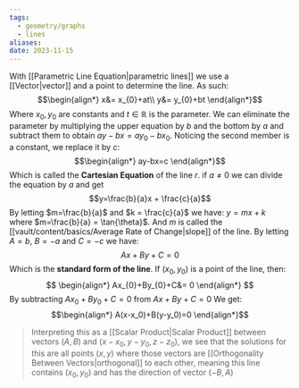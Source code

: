 ```yaml
---
tags:
  - geometry/graphs
  - lines
aliases: 
date: 2023-11-15
---
```

With [[Parametric Line Equation|parametric lines]] we use a [[Vector|vector]] and a point to determine the line. As such:
$$\begin{align*}
x&= x_{0}+at\\
y&= y_{0}+bt
\end{align*}$$
Where $x_{0},y_{0}$ are constants and $t\in \mathbb{R}$ is the parameter.
We can eliminate the parameter by multiplying the upper equation by $b$ and the bottom by $a$ and subtract them to obtain $ay-bx=ay_{0}-bx_{0}$. Noticing the second member is a constant, we replace it by $c$:
$$\begin{align*}
ay-bx=c
\end{align*}$$
Which is called the **Cartesian Equation** of the line $r$. if $a\ne 0$ we can divide the equation by $a$ and get $$y=\frac{b}{a}x + \frac{c}{a}$$By letting $m=\frac{b}{a}$ and $k = \frac{c}{a}$ we have: $y=mx+k$ where $m=\frac{b}{a} = \tan{\theta}$. And $m$ is called the [[vault/content/basics/Average Rate of Change|slope]] of the line.
By letting $A=b$, $B=-a$ and $C=-c$ we have: $$Ax +By+C=0$$Which is the **standard form of the line**. If $(x_{0},y_{0})$ is a point of the line, then:
$$
\begin{align*}
Ax_{0}+By_{0}+C&= 0
\end{align*}
$$
By subtracting  $Ax_{0}+By_{0}+C=0$ from $Ax+By+C=0$ We get:
$$\begin{align*}
A(x-x_0)+B(y-y_0)=0
\end{align*}$$
>Interpreting this as a [[Scalar Product|Scalar Product]] between vectors $(A,B)$ and $(x-x_0,y-y_0,z-z_0)$, we see that the solutions for this are all points $(x,y)$ where those vectors are [[Orthogonality Between Vectors|orthogonal]] to each other, meaning this line contains $(x_0,y_0)$ and has the direction of vector $(-B,A)$